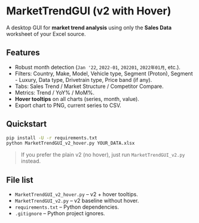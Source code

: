 # MarketTrendGUI (v2 with Hover)

A desktop GUI for **market trend analysis** using only the **Sales Data** worksheet of your Excel source.

## Features
- Robust month detection (`Jan '22`, `2022-01`, `202201`, `2022年01月`, etc.).
- Filters: Country, Make, Model, Vehicle type, Segment (Proton), Segment - Luxury, Data type, Drivetrain type, Price band (if any).
- Tabs: Sales Trend / Market Structure / Competitor Compare.
- Metrics: Trend / YoY% / MoM%.
- **Hover tooltips** on all charts (series, month, value).
- Export chart to PNG, current series to CSV.

## Quickstart
```bash
pip install -U -r requirements.txt
python MarketTrendGUI_v2_hover.py YOUR_DATA.xlsx
```

> If you prefer the plain v2 (no hover), just run `MarketTrendGUI_v2.py` instead.

## File list
- `MarketTrendGUI_v2_hover.py` – v2 + hover tooltips.
- `MarketTrendGUI_v2.py` – v2 baseline without hover.
- `requirements.txt` – Python dependencies.
- `.gitignore` – Python project ignores.